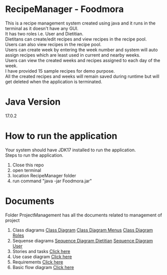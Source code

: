 # RecipeManager - Foodmora
This is a recipe management system created using java and it runs in the terminal as it doesn't have any GUI. <br />
It has two roles i.e. User and Dietitian. <br />
Dietitans can create/edit recipes and view recipes in the recipe pool. <br />
Users can also view recipes in the recipe pool. <br />
Users can create week by entering the week number and system will auto assign recipes which are least used in current and nearby weeks. <br />
Users can view the created weeks and recipes assigned to each day of the week. <br />
I have provided 15 sample recipes for demo purpose. <br />
All the created recipes and weeks will remain saved during runtime but will get deleted when the application is terminated.


# Java Version
17.0.2

# How to run the application
Your system should have JDK17 installed to run the application. <br />
Steps to run the application. <br />
  1.  Close this repo
  2.  open terminal
  3.  location RecipeManager folder
  4.  run command "java -jar Foodmora.jar"

# Documents
Folder ProjectManagement has all the documents related to management of project <br />
  1. Class diagrams
         [Class Diagram](https://github.com/aggarrohit/RecipeManager/blob/master/ProjectManagement/ClassDiagram.png)
         [Class Diagram Menus](https://github.com/aggarrohit/RecipeManager/blob/master/ProjectManagement/ClassDiagramMenus.png)
         [Class Diagram Roles](https://github.com/aggarrohit/RecipeManager/blob/master/ProjectManagement/ClassDiagramRoles.png)
  3. Sequense diagrams
         [Sequence Diagram Dietitian](https://github.com/aggarrohit/RecipeManager/blob/master/ProjectManagement/SequenceDiagramDietitian.png)
         [Sequence Diagram User](https://github.com/aggarrohit/RecipeManager/blob/master/ProjectManagement/SequenceDiagramUser.png)
  5. Stories and tasks [Click here](https://github.com/aggarrohit/RecipeManager/blob/master/ProjectManagement/Stories%20and%20tasks.docx)
  6. Use case diagram [Click here](https://github.com/aggarrohit/RecipeManager/blob/master/ProjectManagement/UseCaseDiagram.png)
  7. Requirements [Click here](https://github.com/aggarrohit/RecipeManager/blob/master/ProjectManagement/requirements.xlsx)
  8. Basic flow diagram [Click here](https://github.com/aggarrohit/RecipeManager/blob/master/ProjectManagement/basic_flow_diagram.png)
     
